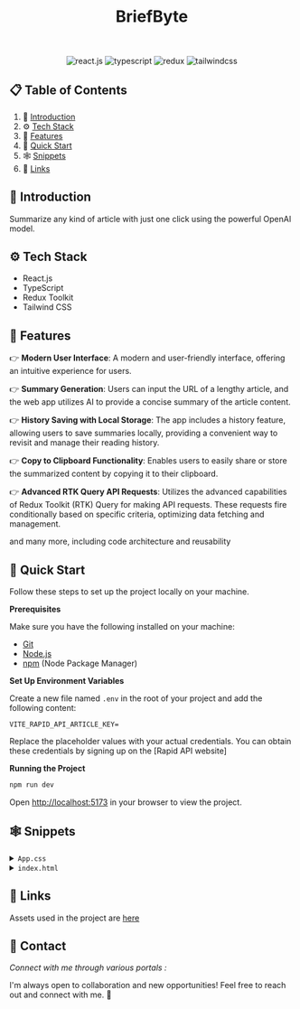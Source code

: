 <div align="center">
    <h1 align="center">BriefByte</h1>
  <br />
     
  <br />

  <div>
    <img src="https://img.shields.io/badge/-React_JS-black?style=for-the-badge&logoColor=white&logo=react&color=61DAFB" alt="react.js" />
    <img src="https://img.shields.io/badge/-TypeScript-black?style=for-the-badge&logoColor=white&logo=typescript&color=3178C6" alt="typescript" />
    <img src="https://img.shields.io/badge/-Redux-black?style=for-the-badge&logoColor=white&logo=redux&color=764ABC" alt="redux" />
    <img src="https://img.shields.io/badge/-Tailwind_CSS-black?style=for-the-badge&logoColor=white&logo=tailwindcss&color=06B6D4" alt="tailwindcss" />
  </div>



 
</div>

## 📋 <a name="table">Table of Contents</a>

1. 🤖 [Introduction](#introduction)
2. ⚙️ [Tech Stack](#tech-stack)
3. 🔋 [Features](#features)
4. 🤸 [Quick Start](#quick-start)
5. 🕸️ [Snippets](#snippets)
6. 🔗 [Links](#links)



## <a name="introduction">🤖 Introduction</a>

Summarize any kind of article with just one click using the powerful OpenAI model.



## <a name="tech-stack">⚙️ Tech Stack</a>

- React.js
- TypeScript
- Redux Toolkit
- Tailwind CSS

## <a name="features">🔋 Features</a>

👉 **Modern User Interface**: A modern and user-friendly interface, offering an intuitive experience for users.

👉 **Summary Generation**: Users can input the URL of a lengthy article, and the web app utilizes AI to provide a concise summary of the article content.

👉 **History Saving with Local Storage**: The app includes a history feature, allowing users to save summaries locally, providing a convenient way to revisit and manage their reading history.

👉 **Copy to Clipboard Functionality**: Enables users to easily share or store the summarized content by copying it to their clipboard.

👉 **Advanced RTK Query API Requests**: Utilizes the advanced capabilities of Redux Toolkit (RTK) Query for making API requests. These requests fire conditionally based on specific criteria, optimizing data fetching and management.

and many more, including code architecture and reusability 

## <a name="quick-start">🤸 Quick Start</a>

Follow these steps to set up the project locally on your machine.

**Prerequisites**

Make sure you have the following installed on your machine:

- [Git](https://git-scm.com/)
- [Node.js](https://nodejs.org/en)
- [npm](https://www.npmjs.com/) (Node Package Manager)

**Set Up Environment Variables**

Create a new file named `.env` in the root of your project and add the following content:

```env
VITE_RAPID_API_ARTICLE_KEY=
```

Replace the placeholder values with your actual credentials. You can obtain these credentials by signing up on the [Rapid API website]

**Running the Project**

```bash
npm run dev
```

Open [http://localhost:5173](http://localhost:5173) in your browser to view the project.

## <a name="snippets">🕸️ Snippets</a>

<details>
<summary><code>App.css</code></summary>

```css
@tailwind base;
@tailwind components;
@tailwind utilities;

/* 
  Note: The styles for this gradient grid background is heavily inspired by the creator of this amazing site (https://dub.sh) – all credits go to them! 
*/

.main {
  width: 100vw;
  min-height: 100vh;
  position: fixed;
  display: flex;
  justify-content: center;
  padding: 120px 24px 160px 24px;
  pointer-events: none;
}

.main:before {
  background: radial-gradient(circle, rgba(2, 0, 36, 0) 0, #fafafa 100%);
  position: absolute;
  content: "";
  z-index: 2;
  width: 100%;
  height: 100%;
  top: 0;
}

.main:after {
  content: "";
  background-image: url("/src/assets/grid.svg");
  z-index: 1;
  position: absolute;
  width: 100%;
  height: 100%;
  top: 0;
  opacity: 0.4;
  filter: invert(1);
}

.gradient {
  height: fit-content;
  z-index: 3;
  width: 100%;
  max-width: 640px;
  background-image: radial-gradient(
      at 27% 37%,
      hsla(215, 98%, 61%, 1) 0px,
      transparent 0%
    ),
    radial-gradient(at 97% 21%, hsla(125, 98%, 72%, 1) 0px, transparent 50%),
    radial-gradient(at 52% 99%, hsla(354, 98%, 61%, 1) 0px, transparent 50%),
    radial-gradient(at 10% 29%, hsla(256, 96%, 67%, 1) 0px, transparent 50%),
    radial-gradient(at 97% 96%, hsla(38, 60%, 74%, 1) 0px, transparent 50%),
    radial-gradient(at 33% 50%, hsla(222, 67%, 73%, 1) 0px, transparent 50%),
    radial-gradient(at 79% 53%, hsla(343, 68%, 79%, 1) 0px, transparent 50%);
  position: absolute;
  content: "";
  width: 100%;
  height: 100%;
  filter: blur(100px) saturate(150%);
  top: 80px;
  opacity: 0.15;
}

@media screen and (max-width: 640px) {
  .main {
    padding: 0;
  }
}

/* Tailwind Styles */

.app {
  @apply relative z-10 flex justify-center items-center flex-col max-w-7xl mx-auto sm:px-16 px-6;
}

.black_btn {
  @apply rounded-full border border-black bg-black py-1.5 px-5 text-sm text-white transition-all hover:bg-white hover:text-black;
}

.head_text {
  @apply mt-5 text-5xl font-extrabold leading-[1.15] text-black sm:text-6xl text-center;
}

.orange_gradient {
  @apply bg-gradient-to-r from-amber-500 via-orange-600 to-yellow-500 bg-clip-text text-transparent;
}

.desc {
  @apply mt-5 text-lg text-gray-600 sm:text-xl text-center max-w-2xl;
}

.url_input {
  @apply block w-full rounded-md border border-gray-200 bg-white py-2.5 pl-10 pr-12 text-sm shadow-lg font-satoshi font-medium focus:border-black focus:outline-none focus:ring-0;
}

.submit_btn {
  @apply hover:border-gray-700 hover:text-gray-700 absolute inset-y-0 right-0 my-1.5 mr-1.5 flex w-10 items-center justify-center rounded border border-gray-200 font-sans text-sm font-medium text-gray-400;
}

.link_card {
  @apply p-3 flex justify-start items-center flex-row bg-white border border-gray-200 gap-3 rounded-lg cursor-pointer;
}

.copy_btn {
  @apply w-7 h-7 rounded-full bg-white/10 shadow-[inset_10px_-50px_94px_0_rgb(199,199,199,0.2)] backdrop-blur flex justify-center items-center cursor-pointer;
}

.blue_gradient {
  @apply font-black bg-gradient-to-r from-blue-600 to-cyan-600 bg-clip-text text-transparent;
}

.summary_box {
  @apply rounded-xl border border-gray-200 bg-white/20 shadow-[inset_10px_-50px_94px_0_rgb(199,199,199,0.2)] backdrop-blur p-4;
}
```

</details>

<details>
<summary><code>index.html</code></summary>

```html
<!-- satoshi font family -->
<link
   href="https://api.fontshare.com/v2/css?f[]=satoshi@1,900,700,500,300,400&display=swap"
   rel="stylesheet"
/>
<!-- inter font family -->
<link
   href="https://fonts.googleapis.com/css2?family=Inter:wght@100;200;300;400;500;600;700;800;900&display=swap"
   rel="stylesheet"
/>
```

</details>

## <a name="links">🔗 Links</a>

Assets used in the project are [here](https://drive.google.com/file/d/11DLzrWADT-GyhuHpWXobhUwqV8peC0ef/view)

## <a name="more">🚀 Contact</a>
_Connect with me through various portals :_



I'm always open to collaboration and new opportunities! Feel free to reach out and connect with me. 🌟
